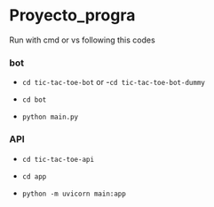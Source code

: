 # Proyecto_progra
Run with cmd or vs following this codes

### bot
- `cd tic-tac-toe-bot`   or    -`cd tic-tac-toe-bot-dummy`

- `cd bot`

- `python main.py`


### API
- `cd tic-tac-toe-api`

- `cd app`

- `python -m uvicorn main:app`